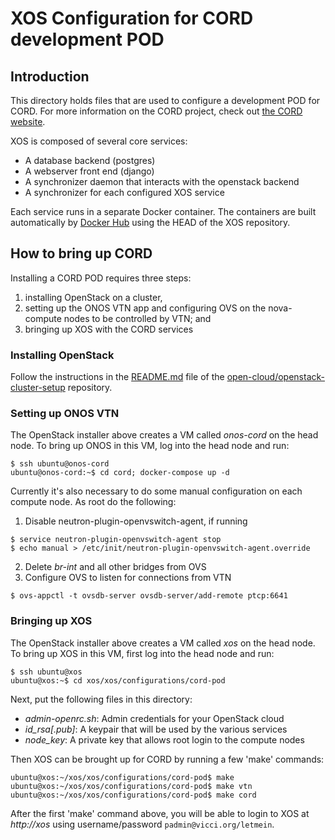 # XOS Configuration for CORD development POD

## Introduction

This directory holds files that are used to configure a development POD for
CORD.  For more information on the CORD project, check out
[the CORD website](http://cord.onosproject.org/).

XOS is composed of several core services:

  * A database backend (postgres)
  * A webserver front end (django)
  * A synchronizer daemon that interacts with the openstack backend
  * A synchronizer for each configured XOS service

Each service runs in a separate Docker container.  The containers are built
automatically by [Docker Hub](https://hub.docker.com/u/xosproject/) using
the HEAD of the XOS repository.

## How to bring up CORD

Installing a CORD POD requires three steps:
 1. installing OpenStack on a cluster,
 2. setting up the ONOS VTN app and configuring OVS on the nova-compute nodes to be
    controlled by VTN; and
 3. bringing up XOS with the CORD services

### Installing OpenStack

Follow the instructions in the [README.md](https://github.com/open-cloud/openstack-cluster-setup/blob/master/README.md)
file of the [open-cloud/openstack-cluster-setup](https://github.com/open-cloud/openstack-cluster-setup/)
repository.

### Setting up ONOS VTN

The OpenStack installer above creates a VM called *onos-cord* on the head node.
To bring up ONOS in this VM, log into the head node and run:
```
$ ssh ubuntu@onos-cord
ubuntu@onos-cord:~$ cd cord; docker-compose up -d
```

Currently it's also necessary to do some manual configuration on each compute
node.  As root do the following:
 1. Disable neutron-plugin-openvswitch-agent, if running
```
$ service neutron-plugin-openvswitch-agent stop
$ echo manual > /etc/init/neutron-plugin-openvswitch-agent.override
```
 2. Delete *br-int* and all other bridges from OVS
 3. Configure OVS to listen for connections from VTN
```
$ ovs-appctl -t ovsdb-server ovsdb-server/add-remote ptcp:6641
```

### Bringing up XOS

The OpenStack installer above creates a VM called *xos* on the head node.
To bring up XOS in this VM, first log into the head node and run:
```
$ ssh ubuntu@xos
ubuntu@xos:~$ cd xos/xos/configurations/cord-pod
```

Next, put the following files in this directory:

 * *admin-openrc.sh*: Admin credentials for your OpenStack cloud
 * *id_rsa[.pub]*: A keypair that will be used by the various services
 * *node_key*: A private key that allows root login to the compute nodes

Then XOS can be brought up for CORD by running a few 'make' commands:
```
ubuntu@xos:~/xos/xos/configurations/cord-pod$ make
ubuntu@xos:~/xos/xos/configurations/cord-pod$ make vtn
ubuntu@xos:~/xos/xos/configurations/cord-pod$ make cord
```

After the first 'make' command above, you will be able to login to XOS at
*http://xos* using username/password `padmin@vicci.org/letmein`.
